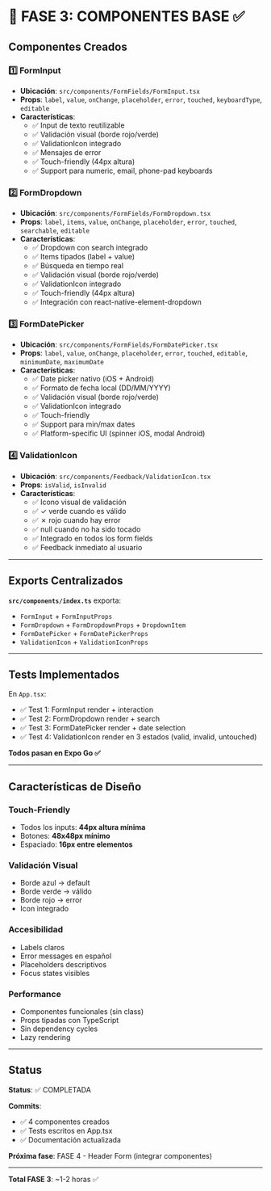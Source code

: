 # 📱 FASE 3: COMPONENTES BASE ✅

## Componentes Creados

### 1️⃣ FormInput
- **Ubicación**: `src/components/FormFields/FormInput.tsx`
- **Props**: `label`, `value`, `onChange`, `placeholder`, `error`, `touched`, `keyboardType`, `editable`
- **Características**:
  - ✅ Input de texto reutilizable
  - ✅ Validación visual (borde rojo/verde)
  - ✅ ValidationIcon integrado
  - ✅ Mensajes de error
  - ✅ Touch-friendly (44px altura)
  - ✅ Support para numeric, email, phone-pad keyboards

### 2️⃣ FormDropdown
- **Ubicación**: `src/components/FormFields/FormDropdown.tsx`
- **Props**: `label`, `items`, `value`, `onChange`, `placeholder`, `error`, `touched`, `searchable`, `editable`
- **Características**:
  - ✅ Dropdown con search integrado
  - ✅ Items tipados (label + value)
  - ✅ Búsqueda en tiempo real
  - ✅ Validación visual (borde rojo/verde)
  - ✅ ValidationIcon integrado
  - ✅ Touch-friendly (44px altura)
  - ✅ Integración con react-native-element-dropdown

### 3️⃣ FormDatePicker
- **Ubicación**: `src/components/FormFields/FormDatePicker.tsx`
- **Props**: `label`, `value`, `onChange`, `placeholder`, `error`, `touched`, `editable`, `minimumDate`, `maximumDate`
- **Características**:
  - ✅ Date picker nativo (iOS + Android)
  - ✅ Formato de fecha local (DD/MM/YYYY)
  - ✅ Validación visual (borde rojo/verde)
  - ✅ ValidationIcon integrado
  - ✅ Touch-friendly
  - ✅ Support para min/max dates
  - ✅ Platform-specific UI (spinner iOS, modal Android)

### 4️⃣ ValidationIcon
- **Ubicación**: `src/components/Feedback/ValidationIcon.tsx`
- **Props**: `isValid`, `isInvalid`
- **Características**:
  - ✅ Icono visual de validación
  - ✅ ✓ verde cuando es válido
  - ✅ ✗ rojo cuando hay error
  - ✅ null cuando no ha sido tocado
  - ✅ Integrado en todos los form fields
  - ✅ Feedback inmediato al usuario

---

## Exports Centralizados

**`src/components/index.ts`** exporta:
- `FormInput` + `FormInputProps`
- `FormDropdown` + `FormDropdownProps` + `DropdownItem`
- `FormDatePicker` + `FormDatePickerProps`
- `ValidationIcon` + `ValidationIconProps`

---

## Tests Implementados

En `App.tsx`:
- ✅ Test 1: FormInput render + interaction
- ✅ Test 2: FormDropdown render + search
- ✅ Test 3: FormDatePicker render + date selection
- ✅ Test 4: ValidationIcon render en 3 estados (valid, invalid, untouched)

**Todos pasan en Expo Go ✅**

---

## Características de Diseño

### Touch-Friendly
- Todos los inputs: **44px altura mínima**
- Botones: **48x48px mínimo**
- Espaciado: **16px entre elementos**

### Validación Visual
- Borde azul → default
- Borde verde → válido
- Borde rojo → error
- Icon integrado

### Accesibilidad
- Labels claros
- Error messages en español
- Placeholders descriptivos
- Focus states visibles

### Performance
- Componentes funcionales (sin class)
- Props tipadas con TypeScript
- Sin dependency cycles
- Lazy rendering

---

## Status

**Status**: ✅ COMPLETADA

**Commits**:
- ✅ 4 componentes creados
- ✅ Tests escritos en App.tsx
- ✅ Documentación actualizada

**Próxima fase**: FASE 4 - Header Form (integrar componentes)

---

**Total FASE 3**: ~1-2 horas ✅

